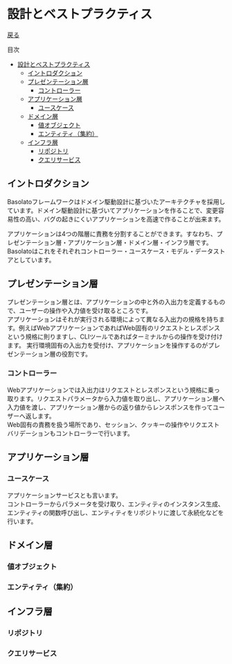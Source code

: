 設計とベストプラクティス
===
[戻る](../../README.md)

目次
<!--ts-->
   * [設計とベストプラクティス](#設計とベストプラクティス)
      * [イントロダクション](#イントロダクション)
      * [プレゼンテーション層](#プレゼンテーション層)
         * [コントローラー](#コントローラー)
      * [アプリケーション層](#アプリケーション層)
         * [ユースケース](#ユースケース)
      * [ドメイン層](#ドメイン層)
         * [値オブジェクト](#値オブジェクト)
         * [エンティティ（集約）](#エンティティ集約)
      * [インフラ層](#インフラ層)
         * [リポジトリ](#リポジトリ)
         * [クエリサービス](#クエリサービス)

<!-- Added by: root, at: Fri Dec 31 11:51:44 UTC 2021 -->

<!--te-->

## イントロダクション
Basolatoフレームワークはドメイン駆動設計に基づいたアーキテクチャを採用しています。ドメイン駆動設計に基づいてアプリケーションを作ることで、変更容易性の高い、バグの起きにくいアプリケーションを高速で作ることが出来ます。

アプリケーションは4つの階層に責務を分割することができます。すなわち、プレゼンテーション層・アプリケーション層・ドメイン層・インフラ層です。  
Basolatoはこれをそれぞれコントローラー・ユースケース・モデル・データストアとしています。

## プレゼンテーション層
プレゼンテーション層とは、アプリケーションの中と外の入出力を定義するもので、ユーザーの操作や入力値を受け取るところです。  
アプリケーションはそれが実行される環境によって異なる入出力の規格を持ちます。例えばWebアプリケーションであればWeb固有のリクエストとレスポンスという規格に則りますし、CLIツールであればターミナルからの操作を受け付けます。
実行環境固有の入出力を受付け、アプリケーションを操作するのがプレゼンテーション層の役割です。

### コントローラー
Webアプリケーションでは入出力はリクエストとレスポンスという規格に乗っ取ります。リクエストパラメータから入力値を取り出し、アプリケーション層へ入力値を渡し、アプリケーション層からの返り値からレンスポンスを作ってユーザーへ返します。  
Web固有の責務を扱う場所であり、セッション、クッキーの操作やリクエストバリデーションもコントローラーで行います。

## アプリケーション層

### ユースケース
アプリケーションサービスとも言います。  
コントローラーからパラメータを受け取り、エンティティのインスタンス生成、エンティティの関数呼び出し、エンティティをリポジトリに渡して永続化などを行います。

## ドメイン層
### 値オブジェクト

### エンティティ（集約）

## インフラ層

### リポジトリ

### クエリサービス
